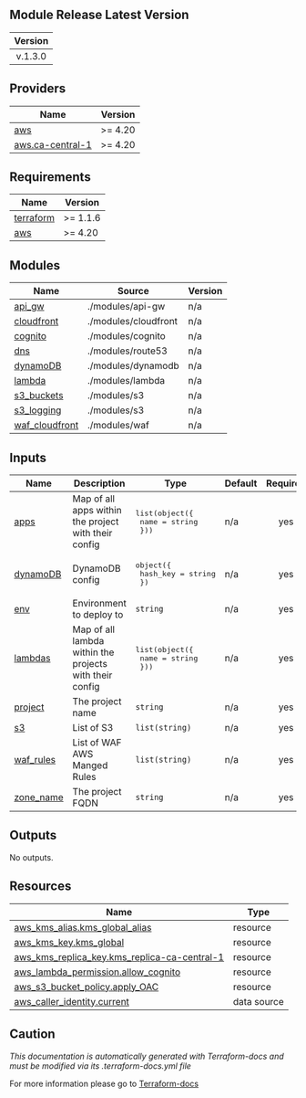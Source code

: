 <!-- BEGIN_TF_DOCS -->
## Module Release Latest Version
| Version |
|:-------:|
| v.1.3.0 |


## Providers

| Name | Version |
|------|---------|
| <a name="provider_aws"></a> [aws](#provider\_aws) | >= 4.20 |
| <a name="provider_aws.ca-central-1"></a> [aws.ca-central-1](#provider\_aws.ca-central-1) | >= 4.20 |
## Requirements

| Name | Version |
|------|---------|
| <a name="requirement_terraform"></a> [terraform](#requirement\_terraform) | >= 1.1.6 |
| <a name="requirement_aws"></a> [aws](#requirement\_aws) | >= 4.20 |
## Modules

| Name | Source | Version |
|------|--------|---------|
| <a name="module_api_gw"></a> [api\_gw](#module\_api\_gw) | ./modules/api-gw | n/a |
| <a name="module_cloudfront"></a> [cloudfront](#module\_cloudfront) | ./modules/cloudfront | n/a |
| <a name="module_cognito"></a> [cognito](#module\_cognito) | ./modules/cognito | n/a |
| <a name="module_dns"></a> [dns](#module\_dns) | ./modules/route53 | n/a |
| <a name="module_dynamoDB"></a> [dynamoDB](#module\_dynamoDB) | ./modules/dynamodb | n/a |
| <a name="module_lambda"></a> [lambda](#module\_lambda) | ./modules/lambda | n/a |
| <a name="module_s3_buckets"></a> [s3\_buckets](#module\_s3\_buckets) | ./modules/s3 | n/a |
| <a name="module_s3_logging"></a> [s3\_logging](#module\_s3\_logging) | ./modules/s3 | n/a |
| <a name="module_waf_cloudfront"></a> [waf\_cloudfront](#module\_waf\_cloudfront) | ./modules/waf | n/a |
## Inputs

| Name | Description | Type | Default | Required |
|------|-------------|------|---------|:--------:|
| <a name="input_apps"></a> [apps](#input\_apps) | Map of all apps within the project with their config | <pre>list(object({<br>    name = string<br>  }))</pre> | n/a | yes |
| <a name="input_dynamoDB"></a> [dynamoDB](#input\_dynamoDB) | DynamoDB config | <pre>object({<br>    hash_key = string<br>  })</pre> | n/a | yes |
| <a name="input_env"></a> [env](#input\_env) | Environment to deploy to | `string` | n/a | yes |
| <a name="input_lambdas"></a> [lambdas](#input\_lambdas) | Map of all lambda within the projects with their config | <pre>list(object({<br>    name = string<br>  }))</pre> | n/a | yes |
| <a name="input_project"></a> [project](#input\_project) | The project name | `string` | n/a | yes |
| <a name="input_s3"></a> [s3](#input\_s3) | List of S3 | `list(string)` | n/a | yes |
| <a name="input_waf_rules"></a> [waf\_rules](#input\_waf\_rules) | List of WAF AWS Manged Rules | `list(string)` | n/a | yes |
| <a name="input_zone_name"></a> [zone\_name](#input\_zone\_name) | The project FQDN | `string` | n/a | yes |
## Outputs

No outputs.
## Resources

| Name | Type |
|------|------|
| [aws_kms_alias.kms_global_alias](https://registry.terraform.io/providers/hashicorp/aws/latest/docs/resources/kms_alias) | resource |
| [aws_kms_key.kms_global](https://registry.terraform.io/providers/hashicorp/aws/latest/docs/resources/kms_key) | resource |
| [aws_kms_replica_key.kms_replica-ca-central-1](https://registry.terraform.io/providers/hashicorp/aws/latest/docs/resources/kms_replica_key) | resource |
| [aws_lambda_permission.allow_cognito](https://registry.terraform.io/providers/hashicorp/aws/latest/docs/resources/lambda_permission) | resource |
| [aws_s3_bucket_policy.apply_OAC](https://registry.terraform.io/providers/hashicorp/aws/latest/docs/resources/s3_bucket_policy) | resource |
| [aws_caller_identity.current](https://registry.terraform.io/providers/hashicorp/aws/latest/docs/data-sources/caller_identity) | data source |

## Caution

*This documentation is automatically generated with Terraform-docs and must be modified via its .terraform-docs.yml file*

For more information please go to [Terraform-docs](https://terraform-docs.io)
<!-- END_TF_DOCS -->
